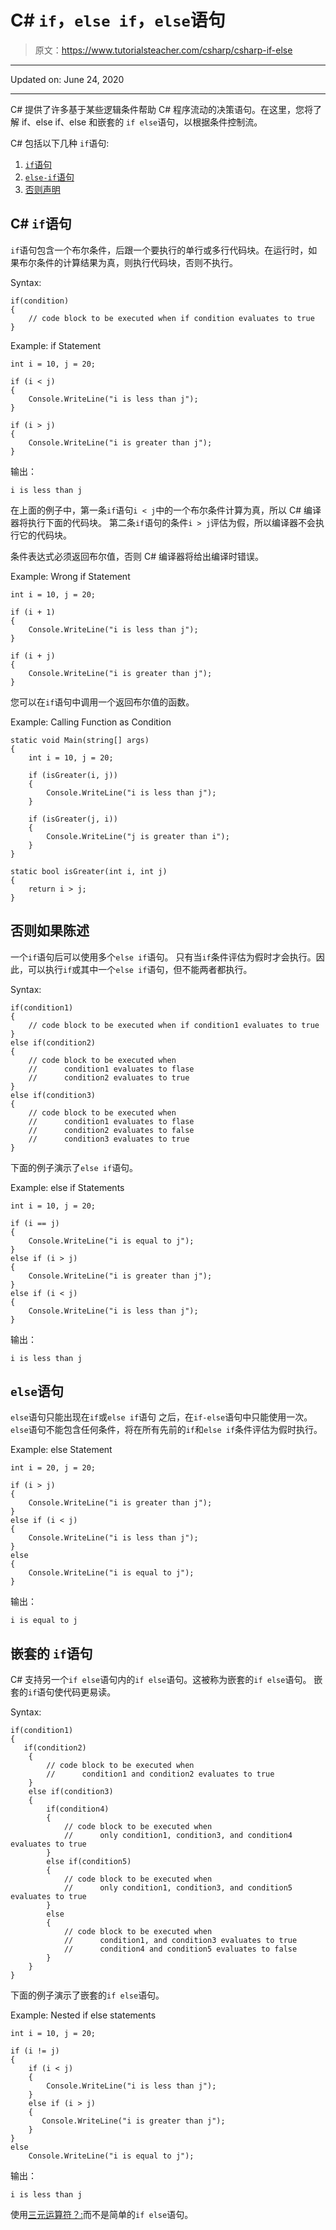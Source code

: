 # C# `if`，`else if`，`else`语句

> 原文：<https://www.tutorialsteacher.com/csharp/csharp-if-else>

* * *

Updated on: <time datetime="2020-06-24">June 24, 2020</time>

* * *

C# 提供了许多基于某些逻辑条件帮助 C# 程序流动的决策语句。在这里，您将了解 if、else if、else 和嵌套的 `if else`语句，以根据条件控制流。

C# 包括以下几种 `if`语句:

1.  [`if`语句](#if)
2.  [`else-if`语句](#elseif)
3.  [否则声明](#else)

## C# `if`语句

`if`语句包含一个布尔条件，后跟一个要执行的单行或多行代码块。在运行时，如果布尔条件的计算结果为真，则执行代码块，否则不执行。

Syntax:

```
if(condition)
{
    // code block to be executed when if condition evaluates to true
}

```

Example: if Statement

```
int i = 10, j = 20;

if (i < j)
{
    Console.WriteLine("i is less than j");
}        

if (i > j)
{
    Console.WriteLine("i is greater than j");
} 
```

输出：

```
i is less than j
```

在上面的例子中，第一条`if`语句`i < j`中的一个布尔条件计算为真，所以 C# 编译器将执行下面的代码块。 第二条`if`语句的条件`i > j`评估为假，所以编译器不会执行它的代码块。

条件表达式必须返回布尔值，否则 C# 编译器将给出编译时错误。

Example: Wrong if Statement

```
int i = 10, j = 20;

if (i + 1)
{
    Console.WriteLine("i is less than j");
}        

if (i + j)
{
    Console.WriteLine("i is greater than j");
} 
```

您可以在`if`语句中调用一个返回布尔值的函数。

Example: Calling Function as Condition

```
static void Main(string[] args)
{
    int i = 10, j = 20;

    if (isGreater(i, j))
    {
        Console.WriteLine("i is less than j");
    }        

    if (isGreater(j, i))
    {
        Console.WriteLine("j is greater than i");
    }
}

static bool isGreater(int i, int j)
{
    return i > j;                    
} 
```

## 否则如果陈述

一个`if`语句后可以使用多个`else if`语句。 只有当`if`条件评估为假时才会执行。因此，可以执行`if`或其中一个`else if`语句，但不能两者都执行。

Syntax:

```
if(condition1)
{
    // code block to be executed when if condition1 evaluates to true
}
else if(condition2)
{
    // code block to be executed when 
    //      condition1 evaluates to flase
    //      condition2 evaluates to true
}
else if(condition3)
{
    // code block to be executed when 
    //      condition1 evaluates to flase
    //      condition2 evaluates to false
    //      condition3 evaluates to true
}

```

下面的例子演示了`else if`语句。

Example: else if Statements

```
int i = 10, j = 20;

if (i == j)
{
    Console.WriteLine("i is equal to j");
}
else if (i > j)
{
    Console.WriteLine("i is greater than j");
}
else if (i < j)
{
    Console.WriteLine("i is less than j");
} 
```

输出：

```
i is less than j
```

## `else`语句

`else`语句只能出现在`if`或`else if`语句 之后，在`if-else`语句中只能使用一次。 `else`语句不能包含任何条件，将在所有先前的`if`和`else if`条件评估为假时执行。

Example: else Statement

```
int i = 20, j = 20;

if (i > j)
{
    Console.WriteLine("i is greater than j");
}
else if (i < j)
{
    Console.WriteLine("i is less than j");
}
else
{
    Console.WriteLine("i is equal to j");
} 
```

输出：

```
i is equal to j
```

## 嵌套的 `if`语句

C# 支持另一个`if else`语句内的`if else`语句。这被称为嵌套的`if else`语句。 嵌套的`if`语句使代码更易读。

Syntax:

```
if(condition1)
{
   if(condition2)
    {
        // code block to be executed when 
        //      condition1 and condition2 evaluates to true
    }
    else if(condition3)
    {
        if(condition4)
        {
            // code block to be executed when 
            //      only condition1, condition3, and condition4 evaluates to true
        }
        else if(condition5)
        {
            // code block to be executed when 
            //      only condition1, condition3, and condition5 evaluates to true
        }
        else
        {
            // code block to be executed when 
            //      condition1, and condition3 evaluates to true 
            //      condition4 and condition5 evaluates to false
        }
    }
}

```

下面的例子演示了嵌套的`if else`语句。

Example: Nested if else statements

```
int i = 10, j = 20;

if (i != j)
{
    if (i < j)
    {
        Console.WriteLine("i is less than j");
    }
    else if (i > j)
    {
       Console.WriteLine("i is greater than j");
    }
}
else
    Console.WriteLine("i is equal to j"); 
```

输出：

```
i is less than j
```

使用[三元运算符？:](/csharp/csharp-ternary-operator)而不是简单的`if else`语句。